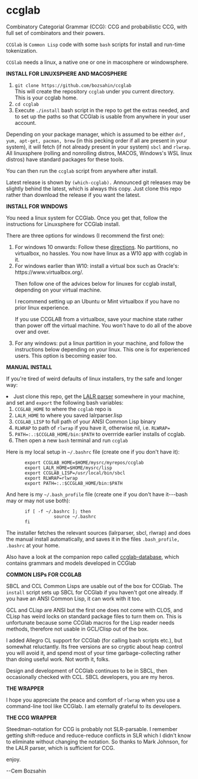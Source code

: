 # ccglab
Combinatory Categorial Grammar (CCG): CCG and probabilistic CCG, with full set of  combinators and their powers.

<code>CCGlab</code> is <code>Common Lisp</code> code with some <code>bash</code> scripts for install and run-time tokenization. 

<code>CCGlab</code> needs a linux, a native one or one in macosphere or windowsphere. 

<b>INSTALL FOR LINUXSPHERE AND MACOSPHERE</b>

<a name="install">
           
<ol>
<li> <code>git clone https://github.com/bozsahin/ccglab</code>
<br>This will create the repository <code>ccglab</code> under you current directory.
<br>This is your ccglab home.
<li> <code>cd ccglab</code>
<li> Execute <code>./install</code> bash script in the repo to get the extras needed, and to set up the paths so that CCGlab is usable from anywhere in your user account. <br>
</ol>

Depending on your package manager, which is assumed to be either <code>dnf, yum, apt-get, pacman, brew</code> (in this pecking order if all are present in your system),
it will fetch (if not already present in your system) <code>sbcl</code> and <code>rlwrap</code>. All linuxsphere (rolling and nonrolling distros, MACOS, Windows's WSL linux distros) have standard packages for these tools. 

You can then run the <code>ccglab</code> script from anywhere after install.

Latest release is shown by <code>(which-ccglab).</code> Announced git releases may be slightly behind the latest,
which is always this copy. Just clone this repo rather than download the release if you want the latest.

<b>INSTALL FOR WINDOWS</b>

You need a linux system for CCGlab. Once you get that, follow the instructions for Linuxsphere for CCGlab install.

There are three options for windows (I recommend the first one):

<ol>
<li> For windows 10 onwards: Follow these <a href="docs/windows10-directions.md">directions</a>. No partitions, no virtualbox, no hassles. You now have linux as a W10 app with ccglab in it.
<li> For windows earlier than W10: install a virtual box such as Oracle's: https://www.virtualbox.org/.

Then follow one of the advices below for linuxes for ccglab install, depending on your virtual machine.

I recommend setting up an Ubuntu or Mint virtualbox if you have no prior linux experience.

If you use CCGLAB from a virtualbox, save your machine state rather than power off the virtual machine.
You won't have to do all of the above over and over.

<li>For any windows: put a linux partition in your machine, and follow the instructions below
depending on your linux. This one is for experienced users. This option is becoming easier too.
</ol>


<B>MANUAL INSTALL</B>

If you're tired of weird defaults of linux installers, try the safe and longer way:


<li> Just clone this repo, get the <a href="http://web.science.mq.edu.au/~mjohnson/code/lalrparser.lisp">LALR parser</a>
somewhere in your machine, and set and <code>export</code> the following bash variables:
<ol>
<li><code>CCGLAB_HOME</code> to where the <code>ccglab</code> repo is
<li><code>LALR_HOME</code> to where you saved lalrparser.lisp
<li><code>CCGLAB_LISP</code> to full path of your ANSI Common Lisp binary
<li><code>RLWRAP</code> to path of <code>rlwrap</code> if you have it, otherwise nil, i.e. <code>RLWRAP=</code>
<li><code>PATH=:.:$CCGLAB_HOME/bin:$PATH</code> to overrride earlier installs of ccglab.
<li> Then open a new <code>bash</code> terminal and run <code>ccglab</code>
</ol>

Here is my local setup in <code>~/.bashrc</code> file (create one if you don't have it):

           export CCGLAB_HOME=$HOME/mysrc/myrepos/ccglab
           export LALR_HOME=$HOME/mysrc/lisp
           export CCGLAB_LISP=/usr/local/bin/sbcl
           export RLWRAP=rlwrap
           export PATH=:.:$CCGLAB_HOME/bin:$PATH 
           
And here is my <code>~/.bash_profile</code> file (create one if you don't have it---bash may or may not use both):

           if [ -f ~/.bashrc ]; then
                      source ~/.bashrc
           fi

The installer fetches the relevant sources (lalrparser, sbcl, rlwrap) and does the manual install automatically, and saves it in the files <code>.bash_profile, .bashrc</code> at your home.

Also have a look at the companion repo called <a href="https://github.com/bozsahin/ccglab-database">ccglab-database</a>, which contains grammars and models developed in CCGlab

<B>COMMON LISPs FOR CCGLAB</B>

SBCL and CCL Common Lisps are usable out of the box for CCGlab. The <code>install</code> script sets up SBCL for CCGlab if you haven't got one already. If you have an ANSI Common Lisp, it can work with it too.

GCL and CLisp are ANSI but the first one does not come with CLOS, and CLisp has weird locks on standard package files to turn them on. This is unfortunate because some CCGlab macros
for the Lisp reader needs methods, therefore not usable in GCL/Clisp out of the box.

I added Allegro CL support for CCGlab (for calling bash scripts etc.), but somewhat reluctantly. Its free versions are so cryptic about heap control 
you will avoid it, and spend most of your time garbage-collecting rather than doing useful work. Not worth it, folks.

Design and development of CCGlab continues to be in SBCL, then occasionally checked with CCL. SBCL developers, you are my heros.

<B>THE WRAPPER</B>

I hope you appreciate the peace and comfort of <code>rlwrap</code> when you use a command-line tool like CCGlab. I am eternally grateful to its developers.

<B>THE CCG WRAPPER</B>

Steedman-notation for CCG is probably not SLR-parsable. I remember getting shift-reduce and reduce-reduce conflicts in SLR which I didn't know
to eliminate without changing the notation. So thanks to Mark Johnson, for the LALR parser, which is sufficient for CCG.

enjoy.

--Cem Bozsahin
